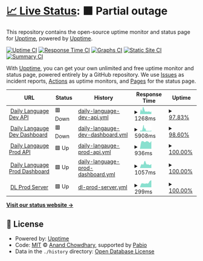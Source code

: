 # [📈 Live Status](https://upptime.pods.my.id): <!--live status--> **🟧 Partial outage**

This repository contains the open-source uptime monitor and status page for [Upptime](https://upptime.js.org), powered by [Upptime](https://github.com/upptime/upptime).

[![Uptime CI](https://github.com/sipamungkas/upptime-stats/workflows/Uptime%20CI/badge.svg)](https://github.com/sipamungkas/upptime-stats/actions?query=workflow%3A%22Uptime+CI%22)
[![Response Time CI](https://github.com/sipamungkas/upptime-stats/workflows/Response%20Time%20CI/badge.svg)](https://github.com/sipamungkas/upptime-stats/actions?query=workflow%3A%22Response+Time+CI%22)
[![Graphs CI](https://github.com/sipamungkas/upptime-stats/workflows/Graphs%20CI/badge.svg)](https://github.com/sipamungkas/upptime-stats/actions?query=workflow%3A%22Graphs+CI%22)
[![Static Site CI](https://github.com/sipamungkas/upptime-stats/workflows/Static%20Site%20CI/badge.svg)](https://github.com/sipamungkas/upptime-stats/actions?query=workflow%3A%22Static+Site+CI%22)
[![Summary CI](https://github.com/sipamungkas/upptime-stats/workflows/Summary%20CI/badge.svg)](https://github.com/sipamungkas/upptime-stats/actions?query=workflow%3A%22Summary+CI%22)

With [Upptime](https://upptime.js.org), you can get your own unlimited and free uptime monitor and status page, powered entirely by a GitHub repository. We use [Issues](https://github.com/upptime/upptime/issues) as incident reports, [Actions](https://github.com/sipamungkas/upptime-stats/actions) as uptime monitors, and [Pages](https://upptime.pods.my.id) for the status page.

<!--start: status pages-->
<!-- This summary is generated by Upptime (https://github.com/upptime/upptime) -->
<!-- Do not edit this manually, your changes will be overwritten -->
<!-- prettier-ignore -->
| URL | Status | History | Response Time | Uptime |
| --- | ------ | ------- | ------------- | ------ |
| <img alt="" src="https://icons.duckduckgo.com/ip3/dl-api-dev.app-dev.my.id.ico" height="13"> [Daily Language Dev API](https://dl-api-dev.app-dev.my.id/api/v1/ping) | 🟥 Down | [daily-language-dev-api.yml](https://github.com/sipamungkas/upptime-stats/commits/HEAD/history/daily-language-dev-api.yml) | <details><summary><img alt="Response time graph" src="./graphs/daily-language-dev-api/response-time-week.png" height="20"> 1268ms</summary><br><a href="https://upptime.pods.my.id/history/daily-language-dev-api"><img alt="Response time 2406" src="https://img.shields.io/endpoint?url=https%3A%2F%2Fraw.githubusercontent.com%2Fsipamungkas%2Fupptime-stats%2FHEAD%2Fapi%2Fdaily-language-dev-api%2Fresponse-time.json"></a><br><a href="https://upptime.pods.my.id/history/daily-language-dev-api"><img alt="24-hour response time 1002" src="https://img.shields.io/endpoint?url=https%3A%2F%2Fraw.githubusercontent.com%2Fsipamungkas%2Fupptime-stats%2FHEAD%2Fapi%2Fdaily-language-dev-api%2Fresponse-time-day.json"></a><br><a href="https://upptime.pods.my.id/history/daily-language-dev-api"><img alt="7-day response time 1268" src="https://img.shields.io/endpoint?url=https%3A%2F%2Fraw.githubusercontent.com%2Fsipamungkas%2Fupptime-stats%2FHEAD%2Fapi%2Fdaily-language-dev-api%2Fresponse-time-week.json"></a><br><a href="https://upptime.pods.my.id/history/daily-language-dev-api"><img alt="30-day response time 2406" src="https://img.shields.io/endpoint?url=https%3A%2F%2Fraw.githubusercontent.com%2Fsipamungkas%2Fupptime-stats%2FHEAD%2Fapi%2Fdaily-language-dev-api%2Fresponse-time-month.json"></a><br><a href="https://upptime.pods.my.id/history/daily-language-dev-api"><img alt="1-year response time 2406" src="https://img.shields.io/endpoint?url=https%3A%2F%2Fraw.githubusercontent.com%2Fsipamungkas%2Fupptime-stats%2FHEAD%2Fapi%2Fdaily-language-dev-api%2Fresponse-time-year.json"></a></details> | <details><summary><a href="https://upptime.pods.my.id/history/daily-language-dev-api">97.83%</a></summary><a href="https://upptime.pods.my.id/history/daily-language-dev-api"><img alt="All-time uptime 97.28%" src="https://img.shields.io/endpoint?url=https%3A%2F%2Fraw.githubusercontent.com%2Fsipamungkas%2Fupptime-stats%2FHEAD%2Fapi%2Fdaily-language-dev-api%2Fuptime.json"></a><br><a href="https://upptime.pods.my.id/history/daily-language-dev-api"><img alt="24-hour uptime 99.88%" src="https://img.shields.io/endpoint?url=https%3A%2F%2Fraw.githubusercontent.com%2Fsipamungkas%2Fupptime-stats%2FHEAD%2Fapi%2Fdaily-language-dev-api%2Fuptime-day.json"></a><br><a href="https://upptime.pods.my.id/history/daily-language-dev-api"><img alt="7-day uptime 97.83%" src="https://img.shields.io/endpoint?url=https%3A%2F%2Fraw.githubusercontent.com%2Fsipamungkas%2Fupptime-stats%2FHEAD%2Fapi%2Fdaily-language-dev-api%2Fuptime-week.json"></a><br><a href="https://upptime.pods.my.id/history/daily-language-dev-api"><img alt="30-day uptime 97.28%" src="https://img.shields.io/endpoint?url=https%3A%2F%2Fraw.githubusercontent.com%2Fsipamungkas%2Fupptime-stats%2FHEAD%2Fapi%2Fdaily-language-dev-api%2Fuptime-month.json"></a><br><a href="https://upptime.pods.my.id/history/daily-language-dev-api"><img alt="1-year uptime 97.28%" src="https://img.shields.io/endpoint?url=https%3A%2F%2Fraw.githubusercontent.com%2Fsipamungkas%2Fupptime-stats%2FHEAD%2Fapi%2Fdaily-language-dev-api%2Fuptime-year.json"></a></details>
| <img alt="" src="https://icons.duckduckgo.com/ip3/dl-dev.app-dev.my.id.ico" height="13"> [Daily Langauge Dev Dashboard](http://dl-dev.app-dev.my.id/) | 🟥 Down | [daily-langauge-dev-dashboard.yml](https://github.com/sipamungkas/upptime-stats/commits/HEAD/history/daily-langauge-dev-dashboard.yml) | <details><summary><img alt="Response time graph" src="./graphs/daily-langauge-dev-dashboard/response-time-week.png" height="20"> 5908ms</summary><br><a href="https://upptime.pods.my.id/history/daily-langauge-dev-dashboard"><img alt="Response time 5437" src="https://img.shields.io/endpoint?url=https%3A%2F%2Fraw.githubusercontent.com%2Fsipamungkas%2Fupptime-stats%2FHEAD%2Fapi%2Fdaily-langauge-dev-dashboard%2Fresponse-time.json"></a><br><a href="https://upptime.pods.my.id/history/daily-langauge-dev-dashboard"><img alt="24-hour response time 3972" src="https://img.shields.io/endpoint?url=https%3A%2F%2Fraw.githubusercontent.com%2Fsipamungkas%2Fupptime-stats%2FHEAD%2Fapi%2Fdaily-langauge-dev-dashboard%2Fresponse-time-day.json"></a><br><a href="https://upptime.pods.my.id/history/daily-langauge-dev-dashboard"><img alt="7-day response time 5908" src="https://img.shields.io/endpoint?url=https%3A%2F%2Fraw.githubusercontent.com%2Fsipamungkas%2Fupptime-stats%2FHEAD%2Fapi%2Fdaily-langauge-dev-dashboard%2Fresponse-time-week.json"></a><br><a href="https://upptime.pods.my.id/history/daily-langauge-dev-dashboard"><img alt="30-day response time 5437" src="https://img.shields.io/endpoint?url=https%3A%2F%2Fraw.githubusercontent.com%2Fsipamungkas%2Fupptime-stats%2FHEAD%2Fapi%2Fdaily-langauge-dev-dashboard%2Fresponse-time-month.json"></a><br><a href="https://upptime.pods.my.id/history/daily-langauge-dev-dashboard"><img alt="1-year response time 5437" src="https://img.shields.io/endpoint?url=https%3A%2F%2Fraw.githubusercontent.com%2Fsipamungkas%2Fupptime-stats%2FHEAD%2Fapi%2Fdaily-langauge-dev-dashboard%2Fresponse-time-year.json"></a></details> | <details><summary><a href="https://upptime.pods.my.id/history/daily-langauge-dev-dashboard">98.60%</a></summary><a href="https://upptime.pods.my.id/history/daily-langauge-dev-dashboard"><img alt="All-time uptime 97.92%" src="https://img.shields.io/endpoint?url=https%3A%2F%2Fraw.githubusercontent.com%2Fsipamungkas%2Fupptime-stats%2FHEAD%2Fapi%2Fdaily-langauge-dev-dashboard%2Fuptime.json"></a><br><a href="https://upptime.pods.my.id/history/daily-langauge-dev-dashboard"><img alt="24-hour uptime 99.99%" src="https://img.shields.io/endpoint?url=https%3A%2F%2Fraw.githubusercontent.com%2Fsipamungkas%2Fupptime-stats%2FHEAD%2Fapi%2Fdaily-langauge-dev-dashboard%2Fuptime-day.json"></a><br><a href="https://upptime.pods.my.id/history/daily-langauge-dev-dashboard"><img alt="7-day uptime 98.60%" src="https://img.shields.io/endpoint?url=https%3A%2F%2Fraw.githubusercontent.com%2Fsipamungkas%2Fupptime-stats%2FHEAD%2Fapi%2Fdaily-langauge-dev-dashboard%2Fuptime-week.json"></a><br><a href="https://upptime.pods.my.id/history/daily-langauge-dev-dashboard"><img alt="30-day uptime 97.92%" src="https://img.shields.io/endpoint?url=https%3A%2F%2Fraw.githubusercontent.com%2Fsipamungkas%2Fupptime-stats%2FHEAD%2Fapi%2Fdaily-langauge-dev-dashboard%2Fuptime-month.json"></a><br><a href="https://upptime.pods.my.id/history/daily-langauge-dev-dashboard"><img alt="1-year uptime 97.92%" src="https://img.shields.io/endpoint?url=https%3A%2F%2Fraw.githubusercontent.com%2Fsipamungkas%2Fupptime-stats%2FHEAD%2Fapi%2Fdaily-langauge-dev-dashboard%2Fuptime-year.json"></a></details>
| <img alt="" src="https://icons.duckduckgo.com/ip3/api.dailylanguage.my.id.ico" height="13"> [Daily Langauge Prod API](https://api.dailylanguage.my.id/api/v1/ping) | 🟩 Up | [daily-langauge-prod-api.yml](https://github.com/sipamungkas/upptime-stats/commits/HEAD/history/daily-langauge-prod-api.yml) | <details><summary><img alt="Response time graph" src="./graphs/daily-langauge-prod-api/response-time-week.png" height="20"> 936ms</summary><br><a href="https://upptime.pods.my.id/history/daily-langauge-prod-api"><img alt="Response time 913" src="https://img.shields.io/endpoint?url=https%3A%2F%2Fraw.githubusercontent.com%2Fsipamungkas%2Fupptime-stats%2FHEAD%2Fapi%2Fdaily-langauge-prod-api%2Fresponse-time.json"></a><br><a href="https://upptime.pods.my.id/history/daily-langauge-prod-api"><img alt="24-hour response time 997" src="https://img.shields.io/endpoint?url=https%3A%2F%2Fraw.githubusercontent.com%2Fsipamungkas%2Fupptime-stats%2FHEAD%2Fapi%2Fdaily-langauge-prod-api%2Fresponse-time-day.json"></a><br><a href="https://upptime.pods.my.id/history/daily-langauge-prod-api"><img alt="7-day response time 936" src="https://img.shields.io/endpoint?url=https%3A%2F%2Fraw.githubusercontent.com%2Fsipamungkas%2Fupptime-stats%2FHEAD%2Fapi%2Fdaily-langauge-prod-api%2Fresponse-time-week.json"></a><br><a href="https://upptime.pods.my.id/history/daily-langauge-prod-api"><img alt="30-day response time 913" src="https://img.shields.io/endpoint?url=https%3A%2F%2Fraw.githubusercontent.com%2Fsipamungkas%2Fupptime-stats%2FHEAD%2Fapi%2Fdaily-langauge-prod-api%2Fresponse-time-month.json"></a><br><a href="https://upptime.pods.my.id/history/daily-langauge-prod-api"><img alt="1-year response time 913" src="https://img.shields.io/endpoint?url=https%3A%2F%2Fraw.githubusercontent.com%2Fsipamungkas%2Fupptime-stats%2FHEAD%2Fapi%2Fdaily-langauge-prod-api%2Fresponse-time-year.json"></a></details> | <details><summary><a href="https://upptime.pods.my.id/history/daily-langauge-prod-api">100.00%</a></summary><a href="https://upptime.pods.my.id/history/daily-langauge-prod-api"><img alt="All-time uptime 100.00%" src="https://img.shields.io/endpoint?url=https%3A%2F%2Fraw.githubusercontent.com%2Fsipamungkas%2Fupptime-stats%2FHEAD%2Fapi%2Fdaily-langauge-prod-api%2Fuptime.json"></a><br><a href="https://upptime.pods.my.id/history/daily-langauge-prod-api"><img alt="24-hour uptime 100.00%" src="https://img.shields.io/endpoint?url=https%3A%2F%2Fraw.githubusercontent.com%2Fsipamungkas%2Fupptime-stats%2FHEAD%2Fapi%2Fdaily-langauge-prod-api%2Fuptime-day.json"></a><br><a href="https://upptime.pods.my.id/history/daily-langauge-prod-api"><img alt="7-day uptime 100.00%" src="https://img.shields.io/endpoint?url=https%3A%2F%2Fraw.githubusercontent.com%2Fsipamungkas%2Fupptime-stats%2FHEAD%2Fapi%2Fdaily-langauge-prod-api%2Fuptime-week.json"></a><br><a href="https://upptime.pods.my.id/history/daily-langauge-prod-api"><img alt="30-day uptime 100.00%" src="https://img.shields.io/endpoint?url=https%3A%2F%2Fraw.githubusercontent.com%2Fsipamungkas%2Fupptime-stats%2FHEAD%2Fapi%2Fdaily-langauge-prod-api%2Fuptime-month.json"></a><br><a href="https://upptime.pods.my.id/history/daily-langauge-prod-api"><img alt="1-year uptime 100.00%" src="https://img.shields.io/endpoint?url=https%3A%2F%2Fraw.githubusercontent.com%2Fsipamungkas%2Fupptime-stats%2FHEAD%2Fapi%2Fdaily-langauge-prod-api%2Fuptime-year.json"></a></details>
| <img alt="" src="https://icons.duckduckgo.com/ip3/dailylanguage.my.id.ico" height="13"> [Daily Language Prod Dashboard](https://dailylanguage.my.id) | 🟩 Up | [daily-language-prod-dashboard.yml](https://github.com/sipamungkas/upptime-stats/commits/HEAD/history/daily-language-prod-dashboard.yml) | <details><summary><img alt="Response time graph" src="./graphs/daily-language-prod-dashboard/response-time-week.png" height="20"> 1057ms</summary><br><a href="https://upptime.pods.my.id/history/daily-language-prod-dashboard"><img alt="Response time 1045" src="https://img.shields.io/endpoint?url=https%3A%2F%2Fraw.githubusercontent.com%2Fsipamungkas%2Fupptime-stats%2FHEAD%2Fapi%2Fdaily-language-prod-dashboard%2Fresponse-time.json"></a><br><a href="https://upptime.pods.my.id/history/daily-language-prod-dashboard"><img alt="24-hour response time 1008" src="https://img.shields.io/endpoint?url=https%3A%2F%2Fraw.githubusercontent.com%2Fsipamungkas%2Fupptime-stats%2FHEAD%2Fapi%2Fdaily-language-prod-dashboard%2Fresponse-time-day.json"></a><br><a href="https://upptime.pods.my.id/history/daily-language-prod-dashboard"><img alt="7-day response time 1057" src="https://img.shields.io/endpoint?url=https%3A%2F%2Fraw.githubusercontent.com%2Fsipamungkas%2Fupptime-stats%2FHEAD%2Fapi%2Fdaily-language-prod-dashboard%2Fresponse-time-week.json"></a><br><a href="https://upptime.pods.my.id/history/daily-language-prod-dashboard"><img alt="30-day response time 1045" src="https://img.shields.io/endpoint?url=https%3A%2F%2Fraw.githubusercontent.com%2Fsipamungkas%2Fupptime-stats%2FHEAD%2Fapi%2Fdaily-language-prod-dashboard%2Fresponse-time-month.json"></a><br><a href="https://upptime.pods.my.id/history/daily-language-prod-dashboard"><img alt="1-year response time 1045" src="https://img.shields.io/endpoint?url=https%3A%2F%2Fraw.githubusercontent.com%2Fsipamungkas%2Fupptime-stats%2FHEAD%2Fapi%2Fdaily-language-prod-dashboard%2Fresponse-time-year.json"></a></details> | <details><summary><a href="https://upptime.pods.my.id/history/daily-language-prod-dashboard">100.00%</a></summary><a href="https://upptime.pods.my.id/history/daily-language-prod-dashboard"><img alt="All-time uptime 100.00%" src="https://img.shields.io/endpoint?url=https%3A%2F%2Fraw.githubusercontent.com%2Fsipamungkas%2Fupptime-stats%2FHEAD%2Fapi%2Fdaily-language-prod-dashboard%2Fuptime.json"></a><br><a href="https://upptime.pods.my.id/history/daily-language-prod-dashboard"><img alt="24-hour uptime 100.00%" src="https://img.shields.io/endpoint?url=https%3A%2F%2Fraw.githubusercontent.com%2Fsipamungkas%2Fupptime-stats%2FHEAD%2Fapi%2Fdaily-language-prod-dashboard%2Fuptime-day.json"></a><br><a href="https://upptime.pods.my.id/history/daily-language-prod-dashboard"><img alt="7-day uptime 100.00%" src="https://img.shields.io/endpoint?url=https%3A%2F%2Fraw.githubusercontent.com%2Fsipamungkas%2Fupptime-stats%2FHEAD%2Fapi%2Fdaily-language-prod-dashboard%2Fuptime-week.json"></a><br><a href="https://upptime.pods.my.id/history/daily-language-prod-dashboard"><img alt="30-day uptime 100.00%" src="https://img.shields.io/endpoint?url=https%3A%2F%2Fraw.githubusercontent.com%2Fsipamungkas%2Fupptime-stats%2FHEAD%2Fapi%2Fdaily-language-prod-dashboard%2Fuptime-month.json"></a><br><a href="https://upptime.pods.my.id/history/daily-language-prod-dashboard"><img alt="1-year uptime 100.00%" src="https://img.shields.io/endpoint?url=https%3A%2F%2Fraw.githubusercontent.com%2Fsipamungkas%2Fupptime-stats%2FHEAD%2Fapi%2Fdaily-language-prod-dashboard%2Fuptime-year.json"></a></details>
| <img alt="" src="https://icons.duckduckgo.com/ip3/null.ico" height="13"> [DL Prod Server](103.127.132.76) | 🟩 Up | [dl-prod-server.yml](https://github.com/sipamungkas/upptime-stats/commits/HEAD/history/dl-prod-server.yml) | <details><summary><img alt="Response time graph" src="./graphs/dl-prod-server/response-time-week.png" height="20"> 299ms</summary><br><a href="https://upptime.pods.my.id/history/dl-prod-server"><img alt="Response time 263" src="https://img.shields.io/endpoint?url=https%3A%2F%2Fraw.githubusercontent.com%2Fsipamungkas%2Fupptime-stats%2FHEAD%2Fapi%2Fdl-prod-server%2Fresponse-time.json"></a><br><a href="https://upptime.pods.my.id/history/dl-prod-server"><img alt="24-hour response time 465" src="https://img.shields.io/endpoint?url=https%3A%2F%2Fraw.githubusercontent.com%2Fsipamungkas%2Fupptime-stats%2FHEAD%2Fapi%2Fdl-prod-server%2Fresponse-time-day.json"></a><br><a href="https://upptime.pods.my.id/history/dl-prod-server"><img alt="7-day response time 299" src="https://img.shields.io/endpoint?url=https%3A%2F%2Fraw.githubusercontent.com%2Fsipamungkas%2Fupptime-stats%2FHEAD%2Fapi%2Fdl-prod-server%2Fresponse-time-week.json"></a><br><a href="https://upptime.pods.my.id/history/dl-prod-server"><img alt="30-day response time 263" src="https://img.shields.io/endpoint?url=https%3A%2F%2Fraw.githubusercontent.com%2Fsipamungkas%2Fupptime-stats%2FHEAD%2Fapi%2Fdl-prod-server%2Fresponse-time-month.json"></a><br><a href="https://upptime.pods.my.id/history/dl-prod-server"><img alt="1-year response time 263" src="https://img.shields.io/endpoint?url=https%3A%2F%2Fraw.githubusercontent.com%2Fsipamungkas%2Fupptime-stats%2FHEAD%2Fapi%2Fdl-prod-server%2Fresponse-time-year.json"></a></details> | <details><summary><a href="https://upptime.pods.my.id/history/dl-prod-server">100.00%</a></summary><a href="https://upptime.pods.my.id/history/dl-prod-server"><img alt="All-time uptime 100.00%" src="https://img.shields.io/endpoint?url=https%3A%2F%2Fraw.githubusercontent.com%2Fsipamungkas%2Fupptime-stats%2FHEAD%2Fapi%2Fdl-prod-server%2Fuptime.json"></a><br><a href="https://upptime.pods.my.id/history/dl-prod-server"><img alt="24-hour uptime 100.00%" src="https://img.shields.io/endpoint?url=https%3A%2F%2Fraw.githubusercontent.com%2Fsipamungkas%2Fupptime-stats%2FHEAD%2Fapi%2Fdl-prod-server%2Fuptime-day.json"></a><br><a href="https://upptime.pods.my.id/history/dl-prod-server"><img alt="7-day uptime 100.00%" src="https://img.shields.io/endpoint?url=https%3A%2F%2Fraw.githubusercontent.com%2Fsipamungkas%2Fupptime-stats%2FHEAD%2Fapi%2Fdl-prod-server%2Fuptime-week.json"></a><br><a href="https://upptime.pods.my.id/history/dl-prod-server"><img alt="30-day uptime 100.00%" src="https://img.shields.io/endpoint?url=https%3A%2F%2Fraw.githubusercontent.com%2Fsipamungkas%2Fupptime-stats%2FHEAD%2Fapi%2Fdl-prod-server%2Fuptime-month.json"></a><br><a href="https://upptime.pods.my.id/history/dl-prod-server"><img alt="1-year uptime 100.00%" src="https://img.shields.io/endpoint?url=https%3A%2F%2Fraw.githubusercontent.com%2Fsipamungkas%2Fupptime-stats%2FHEAD%2Fapi%2Fdl-prod-server%2Fuptime-year.json"></a></details>

<!--end: status pages-->

[**Visit our status website →**](https://upptime.pods.my.id)

## 📄 License

- Powered by: [Upptime](https://github.com/upptime/upptime)
- Code: [MIT](./LICENSE) © [Anand Chowdhary](https://anandchowdhary.com), supported by [Pabio](https://pabio.com)
- Data in the `./history` directory: [Open Database License](https://opendatacommons.org/licenses/odbl/1-0/)
